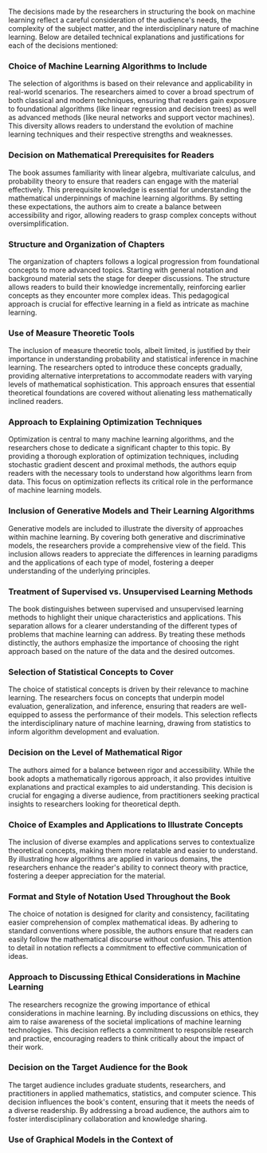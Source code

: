 The decisions made by the researchers in structuring the book on machine learning reflect a careful consideration of the audience's needs, the complexity of the subject matter, and the interdisciplinary nature of machine learning. Below are detailed technical explanations and justifications for each of the decisions mentioned:

### Choice of Machine Learning Algorithms to Include
The selection of algorithms is based on their relevance and applicability in real-world scenarios. The researchers aimed to cover a broad spectrum of both classical and modern techniques, ensuring that readers gain exposure to foundational algorithms (like linear regression and decision trees) as well as advanced methods (like neural networks and support vector machines). This diversity allows readers to understand the evolution of machine learning techniques and their respective strengths and weaknesses.

### Decision on Mathematical Prerequisites for Readers
The book assumes familiarity with linear algebra, multivariate calculus, and probability theory to ensure that readers can engage with the material effectively. This prerequisite knowledge is essential for understanding the mathematical underpinnings of machine learning algorithms. By setting these expectations, the authors aim to create a balance between accessibility and rigor, allowing readers to grasp complex concepts without oversimplification.

### Structure and Organization of Chapters
The organization of chapters follows a logical progression from foundational concepts to more advanced topics. Starting with general notation and background material sets the stage for deeper discussions. The structure allows readers to build their knowledge incrementally, reinforcing earlier concepts as they encounter more complex ideas. This pedagogical approach is crucial for effective learning in a field as intricate as machine learning.

### Use of Measure Theoretic Tools
The inclusion of measure theoretic tools, albeit limited, is justified by their importance in understanding probability and statistical inference in machine learning. The researchers opted to introduce these concepts gradually, providing alternative interpretations to accommodate readers with varying levels of mathematical sophistication. This approach ensures that essential theoretical foundations are covered without alienating less mathematically inclined readers.

### Approach to Explaining Optimization Techniques
Optimization is central to many machine learning algorithms, and the researchers chose to dedicate a significant chapter to this topic. By providing a thorough exploration of optimization techniques, including stochastic gradient descent and proximal methods, the authors equip readers with the necessary tools to understand how algorithms learn from data. This focus on optimization reflects its critical role in the performance of machine learning models.

### Inclusion of Generative Models and Their Learning Algorithms
Generative models are included to illustrate the diversity of approaches within machine learning. By covering both generative and discriminative models, the researchers provide a comprehensive view of the field. This inclusion allows readers to appreciate the differences in learning paradigms and the applications of each type of model, fostering a deeper understanding of the underlying principles.

### Treatment of Supervised vs. Unsupervised Learning Methods
The book distinguishes between supervised and unsupervised learning methods to highlight their unique characteristics and applications. This separation allows for a clearer understanding of the different types of problems that machine learning can address. By treating these methods distinctly, the authors emphasize the importance of choosing the right approach based on the nature of the data and the desired outcomes.

### Selection of Statistical Concepts to Cover
The choice of statistical concepts is driven by their relevance to machine learning. The researchers focus on concepts that underpin model evaluation, generalization, and inference, ensuring that readers are well-equipped to assess the performance of their models. This selection reflects the interdisciplinary nature of machine learning, drawing from statistics to inform algorithm development and evaluation.

### Decision on the Level of Mathematical Rigor
The authors aimed for a balance between rigor and accessibility. While the book adopts a mathematically rigorous approach, it also provides intuitive explanations and practical examples to aid understanding. This decision is crucial for engaging a diverse audience, from practitioners seeking practical insights to researchers looking for theoretical depth.

### Choice of Examples and Applications to Illustrate Concepts
The inclusion of diverse examples and applications serves to contextualize theoretical concepts, making them more relatable and easier to understand. By illustrating how algorithms are applied in various domains, the researchers enhance the reader's ability to connect theory with practice, fostering a deeper appreciation for the material.

### Format and Style of Notation Used Throughout the Book
The choice of notation is designed for clarity and consistency, facilitating easier comprehension of complex mathematical ideas. By adhering to standard conventions where possible, the authors ensure that readers can easily follow the mathematical discourse without confusion. This attention to detail in notation reflects a commitment to effective communication of ideas.

### Approach to Discussing Ethical Considerations in Machine Learning
The researchers recognize the growing importance of ethical considerations in machine learning. By including discussions on ethics, they aim to raise awareness of the societal implications of machine learning technologies. This decision reflects a commitment to responsible research and practice, encouraging readers to think critically about the impact of their work.

### Decision on the Target Audience for the Book
The target audience includes graduate students, researchers, and practitioners in applied mathematics, statistics, and computer science. This decision influences the book's content, ensuring that it meets the needs of a diverse readership. By addressing a broad audience, the authors aim to foster interdisciplinary collaboration and knowledge sharing.

### Use of Graphical Models in the Context of